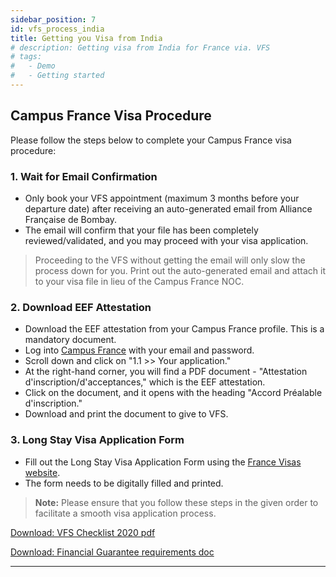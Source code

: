 ```yaml
---
sidebar_position: 7
id: vfs_process_india
title: Getting you Visa from India
# description: Getting visa from India for France via. VFS
# tags:
#   - Demo
#   - Getting started
---
```


## Campus France Visa Procedure

Please follow the steps below to complete your Campus France visa procedure:

### 1. Wait for Email Confirmation

- Only book your VFS appointment (maximum 3 months before your departure date) after receiving an auto-generated email from Alliance Française de Bombay.
- The email will confirm that your file has been completely reviewed/validated, and you may proceed with your visa application.

> Proceeding to the VFS without getting the email will only slow the process down for you. Print out the auto-generated email and attach it to your visa file in lieu of the Campus France NOC.

### 2. Download EEF Attestation

- Download the EEF attestation from your Campus France profile. This is a mandatory document.
- Log into [Campus France](https://pastel.diplomatie.gouv.fr/etudesenfrance) with your email and password.
- Scroll down and click on "1.1 >> Your application."
- At the right-hand corner, you will find a PDF document - "Attestation d'inscription/d'acceptances," which is the EEF attestation.
- Click on the document, and it opens with the heading "Accord Préalable d'inscription."
- Download and print the document to give to VFS.

### 3. Long Stay Visa Application Form

- Fill out the Long Stay Visa Application Form using the [France Visas website](https://france-visas.gouv.fr/en_US/web/france-visas).
- The form needs to be digitally filled and printed.

> **Note:** Please ensure that you follow these steps in the given order to facilitate a smooth visa application process.

[Download: VFS Checklist 2020 pdf](./assets/VFS_Checklist_2020.pdf)

[Download: Financial Guarantee requirements doc](./assets/Financial%20Documents_2023.doc)

---

